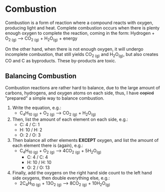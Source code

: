 # Combustion
Combustion is a form of reaction where a compound reacts with oxygen, producing light and heat. Complete combustion occurs when there is plenty enough oxygen to complete the reaction, coming in the form:
	Hydrogen + O<sub>2 (g)</sub> --> CO<sub>2 (g)</sub> + H<sub>2</sub>O<sub>(g)</sub> + energy

On the other hand, when there is not enough oxygen, it will undergo incomplete combustion, that still yields CO<sub>2 (g)</sub> and H<sub>2</sub>O<sub>(g)</sub>, but also creates CO and C as byproducts. These by-products are toxic.
## Balancing Combustion
Combustion reactions are rather hard to balance, due to the large amount of carbons, hydrogens, and oxygen atoms on each side, thus, I have ~~copied~~ "prepared" a simple way to balance combustion.
1. Write the equation, e.g.:
	- C<sub>4</sub>H<sub>10 (g)</sub> + O<sub>2 (g)</sub> --> CO<sub>2 (g)</sub> + H<sub>2</sub>O<sub>(g)</sub>
2. Then, list the amount of each element on each side, e.g.:
	- C: 4 / C: 1
	- H: 10 / H: 2
	- O: 2 / O: 3
3. Then balance all other elements **EXCEPT** oxygen, and list the amount of  each element there is (again), e.g.:
	- C<sub>4</sub>H<sub>10 (g)</sub> + O<sub>2 (g)</sub> --> 4CO<sub>2 (g)</sub> + 5H<sub>2</sub>O<sub>(g)</sub>
		- C: 4 / C: 4
		- H: 10 /  H: 10
		- O: 2 / O: 13
1. Finally, add the oxygens on the right hand side count to the left hand side oxygens, then double everything else, e.g.:
	- 2C<sub>4</sub>H<sub>10 (g)</sub> + 13O<sub>2 (g)</sub> --> 8CO<sub>2 (g)</sub> + 10H<sub>2</sub>O<sub>(g)</sub>